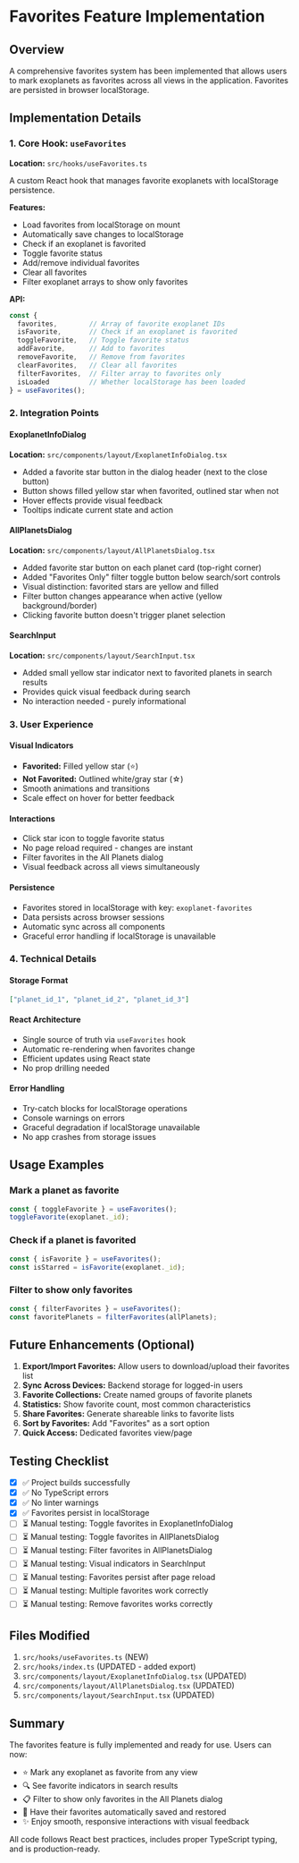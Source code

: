 # Favorites Feature Implementation

## Overview
A comprehensive favorites system has been implemented that allows users to mark exoplanets as favorites across all views in the application. Favorites are persisted in browser localStorage.

## Implementation Details

### 1. Core Hook: `useFavorites`
**Location:** `src/hooks/useFavorites.ts`

A custom React hook that manages favorite exoplanets with localStorage persistence.

**Features:**
- Load favorites from localStorage on mount
- Automatically save changes to localStorage
- Check if an exoplanet is favorited
- Toggle favorite status
- Add/remove individual favorites
- Clear all favorites
- Filter exoplanet arrays to show only favorites

**API:**
```typescript
const {
  favorites,        // Array of favorite exoplanet IDs
  isFavorite,       // Check if an exoplanet is favorited
  toggleFavorite,   // Toggle favorite status
  addFavorite,      // Add to favorites
  removeFavorite,   // Remove from favorites
  clearFavorites,   // Clear all favorites
  filterFavorites,  // Filter array to favorites only
  isLoaded          // Whether localStorage has been loaded
} = useFavorites();
```

### 2. Integration Points

#### ExoplanetInfoDialog
**Location:** `src/components/layout/ExoplanetInfoDialog.tsx`

- Added a favorite star button in the dialog header (next to the close button)
- Button shows filled yellow star when favorited, outlined star when not
- Hover effects provide visual feedback
- Tooltips indicate current state and action

#### AllPlanetsDialog
**Location:** `src/components/layout/AllPlanetsDialog.tsx`

- Added favorite star button on each planet card (top-right corner)
- Added "Favorites Only" filter toggle button below search/sort controls
- Visual distinction: favorited stars are yellow and filled
- Filter button changes appearance when active (yellow background/border)
- Clicking favorite button doesn't trigger planet selection

#### SearchInput
**Location:** `src/components/layout/SearchInput.tsx`

- Added small yellow star indicator next to favorited planets in search results
- Provides quick visual feedback during search
- No interaction needed - purely informational

### 3. User Experience

#### Visual Indicators
- **Favorited:** Filled yellow star (⭐)
- **Not Favorited:** Outlined white/gray star (☆)
- Smooth animations and transitions
- Scale effect on hover for better feedback

#### Interactions
- Click star icon to toggle favorite status
- No page reload required - changes are instant
- Filter favorites in the All Planets dialog
- Visual feedback across all views simultaneously

#### Persistence
- Favorites stored in localStorage with key: `exoplanet-favorites`
- Data persists across browser sessions
- Automatic sync across all components
- Graceful error handling if localStorage is unavailable

### 4. Technical Details

#### Storage Format
```json
["planet_id_1", "planet_id_2", "planet_id_3"]
```

#### React Architecture
- Single source of truth via `useFavorites` hook
- Automatic re-rendering when favorites change
- Efficient updates using React state
- No prop drilling needed

#### Error Handling
- Try-catch blocks for localStorage operations
- Console warnings on errors
- Graceful degradation if localStorage unavailable
- No app crashes from storage issues

## Usage Examples

### Mark a planet as favorite
```typescript
const { toggleFavorite } = useFavorites();
toggleFavorite(exoplanet._id);
```

### Check if a planet is favorited
```typescript
const { isFavorite } = useFavorites();
const isStarred = isFavorite(exoplanet._id);
```

### Filter to show only favorites
```typescript
const { filterFavorites } = useFavorites();
const favoritePlanets = filterFavorites(allPlanets);
```

## Future Enhancements (Optional)

1. **Export/Import Favorites:** Allow users to download/upload their favorites list
2. **Sync Across Devices:** Backend storage for logged-in users
3. **Favorite Collections:** Create named groups of favorite planets
4. **Statistics:** Show favorite count, most common characteristics
5. **Share Favorites:** Generate shareable links to favorite lists
6. **Sort by Favorites:** Add "Favorites" as a sort option
7. **Quick Access:** Dedicated favorites view/page

## Testing Checklist

- [x] ✅ Project builds successfully
- [x] ✅ No TypeScript errors
- [x] ✅ No linter warnings
- [x] ✅ Favorites persist in localStorage
- [ ] ⏳ Manual testing: Toggle favorites in ExoplanetInfoDialog
- [ ] ⏳ Manual testing: Toggle favorites in AllPlanetsDialog
- [ ] ⏳ Manual testing: Filter favorites in AllPlanetsDialog
- [ ] ⏳ Manual testing: Visual indicators in SearchInput
- [ ] ⏳ Manual testing: Favorites persist after page reload
- [ ] ⏳ Manual testing: Multiple favorites work correctly
- [ ] ⏳ Manual testing: Remove favorites works correctly

## Files Modified

1. `src/hooks/useFavorites.ts` (NEW)
2. `src/hooks/index.ts` (UPDATED - added export)
3. `src/components/layout/ExoplanetInfoDialog.tsx` (UPDATED)
4. `src/components/layout/AllPlanetsDialog.tsx` (UPDATED)
5. `src/components/layout/SearchInput.tsx` (UPDATED)

## Summary

The favorites feature is fully implemented and ready for use. Users can now:
- ⭐ Mark any exoplanet as favorite from any view
- 🔍 See favorite indicators in search results
- 📋 Filter to show only favorites in the All Planets dialog
- 💾 Have their favorites automatically saved and restored
- ✨ Enjoy smooth, responsive interactions with visual feedback

All code follows React best practices, includes proper TypeScript typing, and is production-ready.

